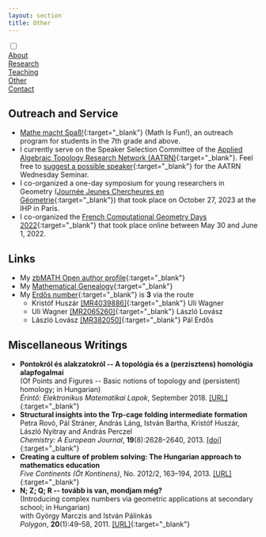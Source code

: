```yaml
---
layout: section
title: Other
---
```


<div class="flex-container">
  <input id="toggle" type="checkbox">
  <div class="flex-item"><a href="{{ "/" | absolute_url }}">About</a></div>
  <div class="flex-item"><a href="research.html">Research</a></div>
  <div class="flex-item"><a href="teaching.html">Teaching</a></div>
  <div class="flex-item" id="active"><a href="other.html">Other</a></div>
  <div class="flex-item"><a href="contact.html">Contact</a></div>
  <div class="flex-item" id="hamburger">
    <label for="toggle">
      <i class="fas fa-bars" id="bars"></i>
      <i class="fas fa-times" id="times"></i>
    </label>
    </div>
</div>

## Outreach and Service

- [Mathe macht Spaß!](https://super-science-team.tugraz.at/mathe-macht-spass/){:target="_blank"} (Math Is Fun!), an outreach program for students in the 7th grade and above.
- I currently serve on the Speaker Selection Committee of the [Applied Algebraic Topology Research Network (AATRN)](https://www.aatrn.net/about){:target="_blank"}. Feel free to [suggest a possible speaker](https://www.aatrn.net/participate#h.t5zhfdhnosh5){:target="_blank"} for the AATRN Wednesday Seminar.
- I co-organized a one-day symposium for young researchers in Geometry ([Journée Jeunes Chercheures en Géometrie](https://jcgeo.sciencesconf.org/){:target="_blank"}) that took place on October 27, 2023 at the IHP in Paris.
- I co-organized the [French Computational Geometry Days 2022](https://project.inria.fr/jga2022/){:target="_blank"} that took place online between May 30 and June 1, 2022.

## Links

- My [zbMATH Open author profile](https://zbmath.org/authors/huszar.kristof){:target="_blank"}
- My [Mathematical Genealogy](https://www.mathgenealogy.org/id.php?id=263992){:target="_blank"}
- My [Erdős number](https://en.wikipedia.org/wiki/Erd%C5%91s_number){:target="_blank"} is **3** via the route
  - Kristóf Huszár [[MR4039886]](https://mathscinet.ams.org/mathscinet-getitem?mr=4039886){:target="_blank"} Uli Wagner
  - Uli Wagner [[MR2065260]](https://mathscinet.ams.org/mathscinet-getitem?mr=2065260){:target="_blank"} László Lovász
  - László Lovász [[MR382050]](https://mathscinet.ams.org/mathscinet-getitem?mr=382050){:target="_blank"} Pál Erdős

## Miscellaneous Writings

- **Pontokról és alakzatokról -- A topológia és a (perzisztens) homológia alapfogalmai** <br> (Of Points and Figures -- Basic notions of topology and (persistent) homology; in Hungarian) <br> _Érintő: Elektronikus Matematikai Lapok_, September 2018. [[URL]](https://ematlap.hu/index.php/tudomany-tortenet-2018-09/793-huszar-kristof-pontokrol-es-alakzatokrol-a-topologia-es-a-perzisztens-homologia-alapfogalmai){:target="_blank"}
- **Structural insights into the Trp-cage folding intermediate formation** <br> Petra Rovó, Pál Stráner, András Láng, István Bartha, Kristóf Huszár, László Nyitray and András Perczel <br> _Chemistry: A European Journal_, **19**(8):2628–2640, 2013. [[doi]](https://doi.org/10.1002/chem.201203764){:target="_blank"}
- **Creating a culture of problem solving: The Hungarian approach to mathematics education** <br> _Five Continents (Öt Kontinens)_, No. 2012/2, 163–194, 2013. [[URL]](https://edit.elte.hu/xmlui/static/pdfjs/web/viewer.html?file=https://edit.elte.hu/xmlui/bitstream/handle/10831/20584/%C3%96K-2012-2_pdf-a.pdf#page=165&sequence=8&amp;isAllowed=y){:target="_blank"}
- **N; Z; Q; R -- tovább is van, mondjam még?** <br> (Introducing complex numbers via geometric applications at secondary school; in Hungarian) <br> with György Marczis and István Pálinkás <br> _Polygon_, **20**(1):49–58, 2011. [[URL]](https://www.math.u-szeged.hu/polygon/polyxx1.html){:target="_blank"}
